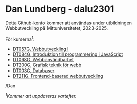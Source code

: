 # Dan Lundberg - dalu2301

Detta Github-konto kommer att användas under utbildningen Webbutveckling på Mittuniversitetet, 2023-2025.

För kurserna<sup>1</sup>:
+ [DT057G, Webbutveckling I](https://www.miun.se/utbildning/kursplaner-och-utbildningsplaner/DT057G/)
+ [DT084G, Introduktion till programmering i JavaScript](https://www.miun.se/utbildning/kursplaner-och-utbildningsplaner/DT084G/)
+ [DT068G, Webbanvändbarhet](https://www.miun.se/utbildning/kursplaner-och-utbildningsplaner/DT068G/)
+ [DT200G, Grafisk teknik för webb](https://www.miun.se/utbildning/kursplaner-och-utbildningsplaner/DT200G/)
+ [DT003G, Databaser](https://www.miun.se/utbildning/kursplaner-och-utbildningsplaner/DT003G/)
+ [DT211G, Frontend-baserad webbutveckling](https://www.miun.se/utbildning/kursplaner-och-utbildningsplaner/DT211G/)

/Dan

*<sup>1</sup>Kommer att uppdateras vartefter.*

